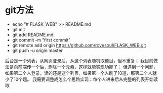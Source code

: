 
# git方法
- echo "# FLASK_WEB" >> README.md
- git init
- git add README.md
- git commit -m "first commit"
- git remote add origin https://github.com/rovesoul/FLASK_WEB.git
- git push -u origin master


后台是一个列表，从网页登录后，从这个列表随机取题目，但不重复；
我目前做法是向前端传一个后，删除一个元素，这样就能实现功能了；
但遇到一个问题，如果第二个人登录，读的还是这个列表，如果第一个人刷了10道，那第二个人就少了10个题。
我需要调整成怎么个思路实现：每个人进来后从完整的列表开始读取
